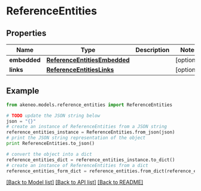 # ReferenceEntities


## Properties
Name | Type | Description | Notes
------------ | ------------- | ------------- | -------------
**embedded** | [**ReferenceEntitiesEmbedded**](ReferenceEntitiesEmbedded.md) |  | [optional] 
**links** | [**ReferenceEntitiesLinks**](ReferenceEntitiesLinks.md) |  | [optional] 

## Example

```python
from akeneo.models.reference_entities import ReferenceEntities

# TODO update the JSON string below
json = "{}"
# create an instance of ReferenceEntities from a JSON string
reference_entities_instance = ReferenceEntities.from_json(json)
# print the JSON string representation of the object
print ReferenceEntities.to_json()

# convert the object into a dict
reference_entities_dict = reference_entities_instance.to_dict()
# create an instance of ReferenceEntities from a dict
reference_entities_form_dict = reference_entities.from_dict(reference_entities_dict)
```
[[Back to Model list]](../README.md#documentation-for-models) [[Back to API list]](../README.md#documentation-for-api-endpoints) [[Back to README]](../README.md)


